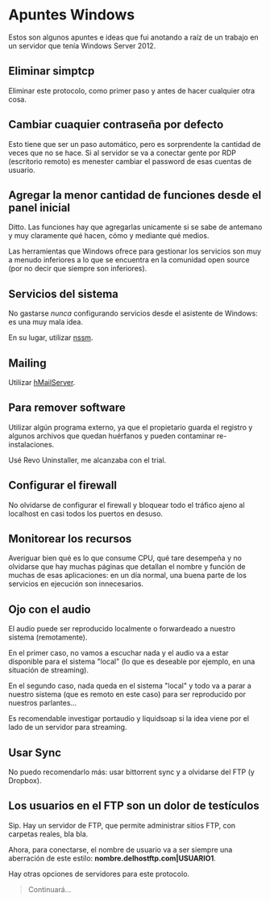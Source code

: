 # Apuntes Windows

Estos son algunos apuntes e ideas que fui anotando a raíz de un trabajo en un
 servidor que tenía Windows Server 2012.

## Eliminar simptcp

Eliminar este protocolo, como primer paso y antes de hacer cualquier otra cosa.

## Cambiar cuaquier contraseña por defecto

Esto tiene que ser un paso automático, pero es sorprendente la cantidad de veces
 que no se hace. Si al servidor se va a conectar gente por RDP (escritorio
 remoto) es menester cambiar el password de esas cuentas de usuario.

## Agregar la menor cantidad de funciones desde el panel inicial

Ditto. Las funciones hay que agregarlas unicamente si se sabe de antemano y muy
 claramente qué hacen, cómo y mediante qué medios.

Las herramientas que Windows ofrece para
 gestionar los servicios son muy a menudo inferiores a lo que se encuentra en la
 comunidad open source (por no decir que siempre son inferiores).

## Servicios del sistema

No gastarse _nunca_ configurando servicios desde el asistente de Windows: es una
 muy mala idea.

En su lugar, utilizar [nssm](https://nssm.cc/).

## Mailing

Utilizar [hMailServer](http://www.hmailserver.com).

## Para remover software

Utilizar algún programa externo, ya que el propietario guarda el registro y
 algunos archivos que quedan huérfanos y pueden contaminar re-instalaciones.

Usé Revo Uninstaller, me alcanzaba con el trial.

## Configurar el firewall

No olvidarse de configurar el firewall y bloquear todo el tráfico ajeno al
 localhost en casi todos los puertos en desuso.
 
## Monitorear los recursos

Averiguar bien qué es lo que consume CPU, qué tare desempeña y no olvidarse que
 hay muchas páginas que detallan el nombre y función de muchas de esas
 aplicaciones: en un día normal, una buena parte de los servicios en ejecución
 son  innecesarios.

## Ojo con el audio

El audio puede ser reproducido localmente o forwardeado a nuestro sistema
 (remotamente). 

En el primer caso, no vamos a escuchar nada y el audio va a estar
 disponible para el sistema "local" (lo que es deseable por ejemplo, en una situación de streaming).

En el segundo caso, nada queda en el sistema "local" y todo va a parar a nuestro sistema
 (que es remoto en este caso) para ser reproducido por nuestros parlantes...

Es recomendable investigar portaudio y liquidsoap si la idea viene por el lado
 de un servidor para streaming.

## Usar Sync

No puedo recomendarlo más: usar bittorrent sync y a olvidarse del FTP (y
Dropbox).

## Los usuarios en el FTP son un dolor de testículos

Sip. Hay un servidor de FTP, que permite administrar sitios FTP, con
 carpetas reales, bla bla.

Ahora, para conectarse, el nombre de usuario va a ser siempre una aberración de
 este estilo: **nombre.delhostftp.com|USUARIO1**.

Hay otras opciones de servidores para este protocolo.

> Continuará...
